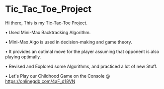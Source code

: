 # Tic_Tac_Toe_Project


Hi there, This is my Tic-Tac-Toe Project.

• Used Mini-Max Backtracking Algorithm.

• Mini-Max Algo is used in decision-making and game theory.

• It provides an optimal move for the player assuming that opponent is also playing optimally.

• Revised and Explored some Algorithms, and practiced a lot of new Stuff.

• Let's Play our Childhood Game on the Console @ https://onlinegdb.com/4aF_d18VN 
